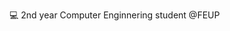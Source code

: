 💻 2nd year Computer Enginnering student @FEUP

<!---
6ernardo/6ernardo is a ✨ special ✨ repository because its `README.md` (this file) appears on your GitHub profile.
You can click the Preview link to take a look at your changes.
--->
